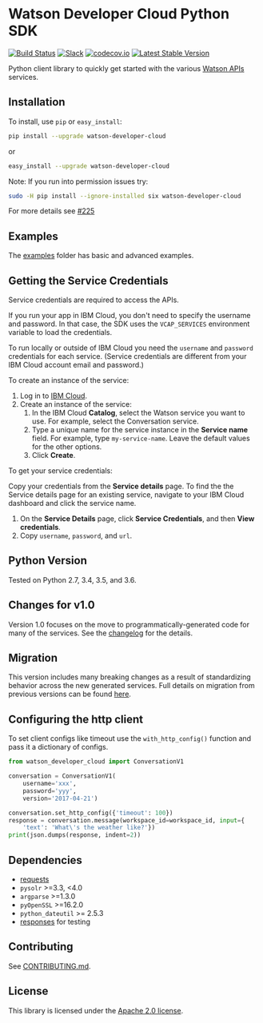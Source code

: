 # Watson Developer Cloud Python SDK

[![Build Status](https://travis-ci.org/watson-developer-cloud/python-sdk.svg?branch=master)](https://travis-ci.org/watson-developer-cloud/python-sdk)
[![Slack](https://wdc-slack-inviter.mybluemix.net/badge.svg)](https://wdc-slack-inviter.mybluemix.net)
[![codecov.io](https://codecov.io/github/watson-developer-cloud/python-sdk/coverage.svg?branch=master)](https://codecov.io/github/watson-developer-cloud/python-sdk?branch=master)
[![Latest Stable Version](https://img.shields.io/pypi/v/watson-developer-cloud.svg)](https://pypi.python.org/pypi/watson-developer-cloud)

Python client library to quickly get started with the various [Watson APIs][wdc] services.

## Installation

To install, use `pip` or `easy_install`:

```bash
pip install --upgrade watson-developer-cloud
```

or

```bash
easy_install --upgrade watson-developer-cloud
```

Note: If you run into permission issues try:

```bash
sudo -H pip install --ignore-installed six watson-developer-cloud
```

For more details see [#225](https://github.com/watson-developer-cloud/python-sdk/issues/225)

## Examples

The [examples][examples] folder has basic and advanced examples.

## Getting the Service Credentials

Service credentials are required to access the APIs.

If you run your app in IBM Cloud, you don't need to specify the username and password. In that case, the SDK uses the `VCAP_SERVICES` environment variable to load the credentials.

To run locally or outside of IBM Cloud you need the `username` and `password` credentials for each service. (Service credentials are different from your IBM Cloud account email and password.)

To create an instance of the service:

1. Log in to [IBM Cloud][ibm_cloud].
1. Create an instance of the service:
   1. In the IBM Cloud **Catalog**, select the Watson service you want to use. For example, select the Conversation service.
   1. Type a unique name for the service instance in the **Service name** field. For example, type `my-service-name`. Leave the default values for the other options.
   1. Click **Create**.

To get your service credentials:

Copy your credentials from the **Service details** page. To find the the Service details page for an existing service, navigate to your IBM Cloud dashboard and click the service name.

1. On the **Service Details** page, click **Service Credentials**, and then **View credentials**.
1. Copy `username`, `password`, and `url`.

## Python Version

Tested on Python 2.7, 3.4, 3.5, and 3.6.

## Changes for v1.0
Version 1.0 focuses on the move to programmatically-generated code for many of the services. See the [changelog](https://github.com/watson-developer-cloud/python-sdk/wiki/Changelog) for the details.

## Migration
This version includes many breaking changes as a result of standardizing behavior across the new generated services. Full details on migration from previous versions can be found [here](https://github.com/watson-developer-cloud/python-sdk/wiki/Migration).

## Configuring the http client
To set client configs like timeout use the `with_http_config()` function and pass it a dictionary of configs.

```python
from watson_developer_cloud import ConversationV1

conversation = ConversationV1(
    username='xxx',
    password='yyy',
    version='2017-04-21')

conversation.set_http_config({'timeout': 100})
response = conversation.message(workspace_id=workspace_id, input={
    'text': 'What\'s the weather like?'})
print(json.dumps(response, indent=2))
```

## Dependencies

* [requests]
* `pysolr` >=3.3, <4.0
* `argparse` >=1.3.0
* `pyOpenSSL` >=16.2.0
* `python_dateutil` >= 2.5.3
* [responses] for testing

## Contributing

See [CONTRIBUTING.md][CONTRIBUTING].

## License

This library is licensed under the [Apache 2.0 license][license].

[wdc]: http://www.ibm.com/watson/developercloud/
[ibm_cloud]: https://console.bluemix.net
[responses]: https://github.com/getsentry/responses
[requests]: http://docs.python-requests.org/en/latest/
[examples]: https://github.com/watson-developer-cloud/python-sdk/tree/master/examples
[CONTRIBUTING]: https://github.com/watson-developer-cloud/python-sdk/blob/master/CONTRIBUTING.md
[license]: http://www.apache.org/licenses/LICENSE-2.0
